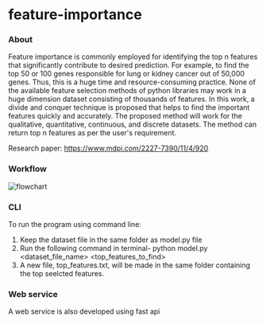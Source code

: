 # feature-importance

### About
Feature importance is commonly employed for identifying the top n features that significantly contribute to desired prediction. For example, to find the top 50 or 100 genes responsible for lung or kidney cancer out of 50,000 genes. Thus, this is a huge time and resource-consuming practice. None of the available feature selection methods of python libraries may work in a huge dimension dataset consisting of thousands of features. In this work, a divide and conquer technique is proposed that helps to find the important features quickly and accurately. The proposed method will work for the qualitative, quantitative, continuous, and discrete datasets. The method can return top n features as per the user's requirement. 

Research paper: https://www.mdpi.com/2227-7390/11/4/920

### Workflow
![flowchart](https://lh4.googleusercontent.com/BKyXpukeFBCJkaD_wRx7Pzy2Fa_oVROHMigNcc-SYQ2bCieD-PeRpOVjsscK-hj9JIk=w2400)

### CLI
To run the program using command line:
  1. Keep the dataset file in the same folder as model.py file
  2. Run the following command in terminal- python model.py <dataset_file_name> <top_features_to_find>
  3. A new file, top_features.txt, will be made in the same folder containing the top seelcted features.
  
### Web service
A web service is also developed using fast api
